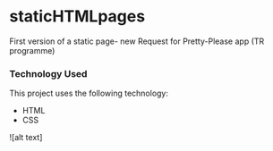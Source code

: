 # staticHTMLpages

First version of a static page- new Request for Pretty-Please app (TR programme)

### Technology Used

This project uses the following technology:

- HTML
- CSS

![alt text]
